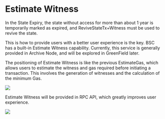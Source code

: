 # Estimate Witness

In the State Expiry, the state without access for more than about 1 year is temporarily marked as expired, and ReviveStateTx+Witness must be used to revive the state.

  

This is how to provide users with a better user experience is the key. BSC has a built-in Estimate Witness capability. Currently, this service is generally provided in Archive Node, and will be explored in GreenField later.

  

The positioning of Estimate Witness is like the previous EstimateGas, which allows users to estimate the witness and gas required before initiating a transaction. This involves the generation of witnesses and the calculation of the minimum Gas.

![](https://t25652588.p.clickup-attachments.com/t25652588/8bab917c-48c7-458c-9ee8-91bd094ce98a/image.png)

Estimate Witness will be provided in RPC API, which greatly improves user experience.

![](https://t25652588.p.clickup-attachments.com/t25652588/bd6d1485-af08-4ce4-8e9e-40045a87cb85/image.png)
